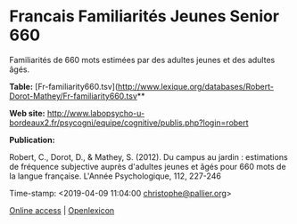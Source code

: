 # Francais Familiarités Jeunes Senior 660

Familiarités de 660 mots estimées par des adultes jeunes et des adultes âgés.

**Table:** [Fr-familiarity660.tsv](http://www.lexique.org/databases/Robert-Dorot-Mathey/Fr-familiarity660.tsv**

**Web site:**  <http://www.labopsycho-u-bordeaux2.fr/psycogni/equipe/cognitive/publis.php?login=robert>

**Publication:**

Robert, C., Dorot, D., & Mathey, S. (2012). Du campus au jardin : estimations de fréquence subjective auprès d'adultes jeunes et âgés pour 660 mots de la langue française. L'Année Psychologique, 112, 227-246

Time-stamp: <2019-04-09 11:04:00 christophe@pallier.org>

[Online access](http://www.lexique.org/shiny/openlexicon) | [Openlexicon](http://chrplr.github.io/openlexicon)
